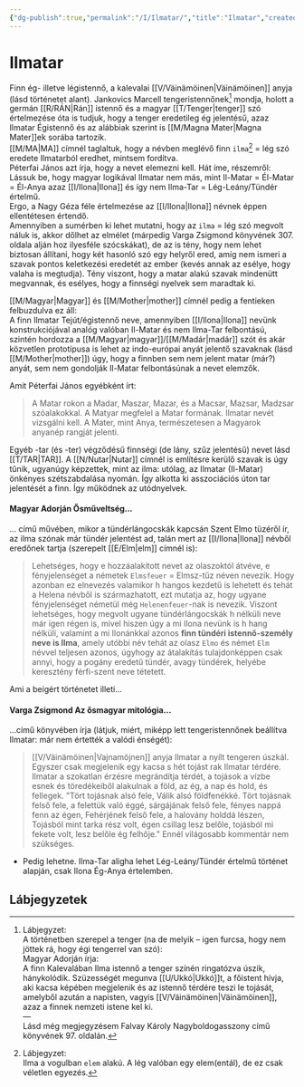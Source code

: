 ```yaml
---
{"dg-publish":true,"permalink":"/I/Ilmatar/","title":"Ilmatar","created":"2023-10-10T03:40","updated":"2025-08-27T02:47"}
---
```



# Ilmatar

Finn ég- illetve légistennő, a kalevalai [[V/Väinämöinen\|Väinämöinen]] anyja (lásd történetet alant). Jankovics Marcell tengeristennőnek[^1] mondja, holott a germán [[R/RÁN\|Rán]] istennő és a magyar [[T/Tenger\|tenger]] szó értelmezése óta is tudjuk, hogy a tenger eredetileg ég jelentésű, azaz Ilmatar Égistennő és az alábbiak szerint is [[M/Magna Mater\|Magna Mater]]ek sorába tartozik.  
[[M/MA\|MA]] címnél taglaltuk, hogy a névben meglévő finn `ilma`[^2] = lég szó eredete Ilmatarból eredhet, mintsem fordítva.  
Péterfai János azt írja, hogy a nevet elemezni kell. Hát íme, részemről:  
Lássuk be, hogy magyar logikával Ilmatar nem más, mint Il-Matar = Él-Matar = Él-Anya azaz [[I/Ilona\|Ilona]] és így nem Ilma-Tar = Lég-Leány/Tündér értelmű.  
Ergo, a Nagy Géza féle értelmezése az [[I/Ilona\|Ilona]] névnek éppen ellentétesen értendő.  
Amennyiben a sumérben ki lehet mutatni, hogy az `ilma` = lég szó megvolt náluk is, akkor dőlhet az elmélet (márpedig Varga Zsigmond könyvének 307. oldala alján hoz ilyesféle szócskákat), de az is tény, hogy nem lehet biztosan állítani, hogy két hasonló szó egy helyről ered, amíg nem ismeri a szavak pontos keletkezési eredetét az ember (kevés annak az esélye, hogy valaha is megtudja). Tény viszont, hogy a matar alakú szavak mindenütt megvannak, és esélyes, hogy a finnségi nyelvek sem maradtak ki.  

[[M/Magyar\|Magyar]] és [[M/Mother\|mother]] címnél pedig a fentieken felbuzdulva ez áll:  
A finn Ilmatar Tejút/égistennő neve, amennyiben [[I/Ilona\|Ilona]] nevünk konstrukciójával analóg valóban Il-Matar és nem Ilma-Tar felbontású, szintén hordozza a [[M/Magyar\|magyar]]/[[M/Madár\|madár]] szót és akár közvetlen prototípusa is lehet az indo-európai anyát jelentő szavaknak (lásd [[M/Mother\|mother]]) úgy, hogy a finnben sem nem jelent matar (már?) anyát, sem nem gondolják Il-Matar felbontásúnak a nevet elemzők.  

Amit Péterfai János egyébként írt:  
> A Matar rokon a Madar, Maszar, Mazar, és a Macsar, Mazsar, Madzsar szóalakokkal. A Matyar megfelel a Matar formának. Ilmatar nevét vizsgálni kell. A Mater, mint Anya, természetesen a Magyarok anyanép rangját jelenti.  

Egyéb -tar (és -ter) végződésű finnségi (de lány, szűz jelentésű) nevet lásd [[T/TAR\|TAR]]. A [[N/Nutar\|Nutar]] címnél is említésre kerülő szavak is úgy tűnik, ugyanúgy képzettek, mint az ilma: utólag, az Ilmatar (Il-Matar) önkényes szétszabdalása nyomán. Így alkotta ki asszociációs úton tar jelentését a finn. Így működnek az utódnyelvek.  

#### Magyar Adorján Ősműveltség...

... című művében, mikor a tündérlángocskák kapcsán Szent Elmo tüzéről ír, az ilma szónak már tündér jelentést ad, talán mert az [[I/Ilona\|Ilona]] névből eredőnek tartja (szerepelt [[E/Elm\|elm]] címnél is):  
> Lehetséges, hogy e hozzáalakított nevet az olaszoktól átvéve, e fényjelenséget a németek `Elmsfeuer` = Elmsz-tűz néven nevezik. Hogy azonban ez elnevezés valamikor h hangos kezdetű is lehetett és tehát a Helena névből is származhatott, ezt mutatja az, hogy ugyane fényjelenséget németül még `Helenenfeuer`-nak is nevezik. Viszont lehetséges, hogy megvolt ugyane tündérlángocskák h nélküli neve már igen régen is, mivel hiszen úgy a mi Ilona nevünk is h hang nélküli, valamint a mi Ilonánkkal azonos **finn tündéri istennő-személy neve is Ilma**, amely utóbbi név tehát az olasz `Elmo` és német `Elm` névvel teljesen azonos, úgyhogy az átalakítás tulajdonképpen csak annyi, hogy a pogány eredetű tündér, avagy tündérek, helyébe keresztény férfi-szent neve tétetett.  

Ami a beígért történetet illeti...

#### Varga Zsigmond Az ősmagyar mitológia...

...című könyvében írja (látjuk, miért, miképp lett tengeristennőnek beállítva Ilmatar: már nem értették a valódi énségét):  
> [[V/Väinämöinen\|Vajnamöjnen]] anyja Ilmatar a nyílt tengeren úszkál. Egyszer csak megjelenik egy kacsa s hét tojást rak Ilmatar térdére. Ilmatar a szokatlan érzésre megrándítja térdét, a tojások a vízbe esnek és töredékeiből alakulnak a föld, az ég, a nap és hold, és fellegek. "Tört tojásnak alsó fele, Válik alsó földfenékké. Tört tojásnak felső fele, a felettük való éggé, sárgájának felső fele, fényes nappá fenn az égen, Fehérjének felső fele, a halovány holddá lészen, Tojásból mint tarka rész volt, égen csillag lesz belőle, tojásból mi fekete volt, lesz belőle ég felhője." Ennél világosabb kommentár nem szükséges.  
- Pedig lehetne. Ilma-Tar aligha lehet Lég-Leány/Tündér értelmű történet alapján, csak Ilona Ég-Anya értelemben.  

## Lábjegyzetek

[^1]: Lábjegyzet:  
A történetben szerepel a tenger (na de melyik – igen furcsa, hogy nem jöttek rá, hogy égi tengerrel van szó):  
Magyar Adorján írja:  
A finn Kalevalában Ilma istennő a tenger színén ringatózva úszik, hánykolódik. Szüzességét megunva [[U/Ukkó\|Ukkó]]t, a főistent hívja, aki kacsa képében megjelenik és az istennő térdére teszi le tojását, amelyből azután a napisten, vagyis [[V/Väinämöinen\|Väinämöinen]], azaz a finnek nemzeti istene kel ki.  
—  
Lásd még megjegyzésem Falvay Károly Nagyboldogasszony című könyvének 97. oldalán.  

[^2]: Lábjegyzet:  
Ilma a vogulban `elem` alakú. A lég valóban egy elem(entál), de ez csak véletlen egyezés.  